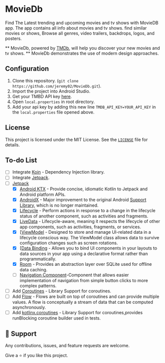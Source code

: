 # MovieDb
Find The Latest trending and upcoming movies and tv shows with MovieDB app. The app contains all info about movies and tv shows. find similar movies or shows, Browse all genres, video trailers, backdrops, logos, and posters.

** MovieDb, powered by [TMDb](https://developers.themoviedb.org/), will help you discover your new movies and tv shows.
** MovieDb demonstrates the use of modern design approaches.

## Configuration
1. Clone this repository. (`git clone https://github.com/jeremy02/MovieDb.git`).
2. Import the project into Android Studio.
2. Get your TMBD API key [here](https://developers.themoviedb.org/3/getting-started/introduction).
3. Open `local.properties` in root directory.
4. Add your api key by adding this new line `TMDB_API_KEY=YOUR_API_KEY` in the `local.properties` file opened above.

## License
This project is licensed under the MIT License. See the [`LICENSE`](https://github.com/jeremy02/MovieDb/blob/master/LICENSE) file for details.

## To-do List
- [ ] Integrate [Koin](https://github.com/google/hilt) - Dependency Injection library.
- [ ] Integrate [Jetpack](https://developer.android.com/jetpack).
- [ ] [Jetpack](https://developer.android.com/jetpack)
    - [x] [Android KTX](https://developer.android.com/kotlin/ktx.html) - Provide concise, idiomatic Kotlin to Jetpack and Android platform APIs.
    - [x] [AndroidX](https://developer.android.com/jetpack/androidx) - Major improvement to the original Android [Support Library](https://developer.android.com/topic/libraries/support-library/index), which is no longer maintained.
    - [x] [Lifecycle](https://developer.android.com/topic/libraries/architecture/lifecycle) - Perform actions in response to a change in the lifecycle status of another component, such as activities and fragments.
    - [x] [LiveData](https://developer.android.com/topic/libraries/architecture/livedata) - Lifecycle-aware, meaning it respects the lifecycle of other app components, such as activities, fragments, or services.
    - [x] [[ViewModel](https://developer.android.com/topic/libraries/architecture/viewmodel) - Designed to store and manage UI-related data in a lifecycle conscious way. The ViewModel class allows data to survive configuration changes such as screen rotations.
    - [x] [[Data Binding](https://developer.android.com/topic/libraries/data-binding/) - Allows you to bind UI components in your layouts to data sources in your app using a declarative format rather than programmatically.
    - [x] [Room](https://developer.android.com/training/data-storage/room) - Provides an abstraction layer over SQLite used for offline data caching.
    - [ ] [Navigation Component](https://developer.android.com/guide/navigation/navigation-getting-started)-Component that allows easier implementation of navigation from simple button clicks to more complex patterns.
- [ ] Add [Coroutines](https://github.com/Kotlin/kotlinx.coroutines) - Library Support for coroutines.
- [ ] Add [Flow](https://developer.android.com/kotlin/flow) - Flows are built on top of coroutines and can provide multiple values. A flow is conceptually a stream of data that can be computed asynchronously.
- [ ] Add [kotlinx.coroutines](https://github.com/Kotlin/kotlinx.coroutines) - Library Support for coroutines,provides runBlocking coroutine builder used in tests.

## 🤝 Support
Any contributions, issues, and feature requests are welcome.

Give a ⭐️ if you like this project.
